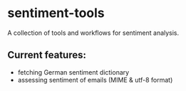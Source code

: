 # sentiment-tools
A collection of tools and workflows for sentiment analysis.

## Current features:
- fetching German sentiment dictionary
- assessing sentiment of emails (MIME & utf-8 format)
